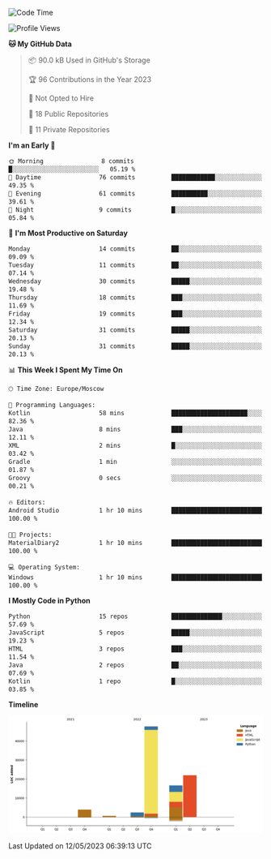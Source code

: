 <!--START_SECTION:waka-->
![Code Time](http://img.shields.io/badge/Code%20Time-83%20hrs%2053%20mins-blue)

![Profile Views](http://img.shields.io/badge/Profile%20Views-0-blue)

**🐱 My GitHub Data** 

> 📦 90.0 kB Used in GitHub's Storage 
 > 
> 🏆 96 Contributions in the Year 2023
 > 
> 🚫 Not Opted to Hire
 > 
> 📜 18 Public Repositories 
 > 
> 🔑 11 Private Repositories 
 > 
**I'm an Early 🐤** 

```text
🌞 Morning                8 commits           █░░░░░░░░░░░░░░░░░░░░░░░░   05.19 % 
🌆 Daytime                76 commits          ████████████░░░░░░░░░░░░░   49.35 % 
🌃 Evening                61 commits          ██████████░░░░░░░░░░░░░░░   39.61 % 
🌙 Night                  9 commits           █░░░░░░░░░░░░░░░░░░░░░░░░   05.84 % 
```
📅 **I'm Most Productive on Saturday** 

```text
Monday                   14 commits          ██░░░░░░░░░░░░░░░░░░░░░░░   09.09 % 
Tuesday                  11 commits          ██░░░░░░░░░░░░░░░░░░░░░░░   07.14 % 
Wednesday                30 commits          █████░░░░░░░░░░░░░░░░░░░░   19.48 % 
Thursday                 18 commits          ███░░░░░░░░░░░░░░░░░░░░░░   11.69 % 
Friday                   19 commits          ███░░░░░░░░░░░░░░░░░░░░░░   12.34 % 
Saturday                 31 commits          █████░░░░░░░░░░░░░░░░░░░░   20.13 % 
Sunday                   31 commits          █████░░░░░░░░░░░░░░░░░░░░   20.13 % 
```


📊 **This Week I Spent My Time On** 

```text
🕑︎ Time Zone: Europe/Moscow

💬 Programming Languages: 
Kotlin                   58 mins             █████████████████████░░░░   82.36 % 
Java                     8 mins              ███░░░░░░░░░░░░░░░░░░░░░░   12.11 % 
XML                      2 mins              █░░░░░░░░░░░░░░░░░░░░░░░░   03.42 % 
Gradle                   1 min               ░░░░░░░░░░░░░░░░░░░░░░░░░   01.87 % 
Groovy                   0 secs              ░░░░░░░░░░░░░░░░░░░░░░░░░   00.21 % 

🔥 Editors: 
Android Studio           1 hr 10 mins        █████████████████████████   100.00 % 

🐱‍💻 Projects: 
MaterialDiary2           1 hr 10 mins        █████████████████████████   100.00 % 

💻 Operating System: 
Windows                  1 hr 10 mins        █████████████████████████   100.00 % 
```

**I Mostly Code in Python** 

```text
Python                   15 repos            ██████████████░░░░░░░░░░░   57.69 % 
JavaScript               5 repos             █████░░░░░░░░░░░░░░░░░░░░   19.23 % 
HTML                     3 repos             ███░░░░░░░░░░░░░░░░░░░░░░   11.54 % 
Java                     2 repos             ██░░░░░░░░░░░░░░░░░░░░░░░   07.69 % 
Kotlin                   1 repo              █░░░░░░░░░░░░░░░░░░░░░░░░   03.85 % 
```



**Timeline**

![Lines of Code chart](https://raw.githubusercontent.com/Adlemex/Adlemex/main/assets/bar_graph.png)


 Last Updated on 12/05/2023 06:39:13 UTC
<!--END_SECTION:waka-->
